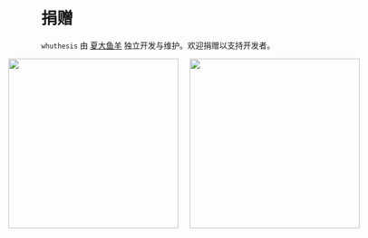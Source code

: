# 捐赠

`whuthesis` 由 [夏大鱼羊](https://github.com/xkwxdyy) 独立开发与维护。欢迎捐赠以支持开发者。

<div style="display:flex; justify-content: center;">
    <img src="/assets/wechat-qrcode.png" style="width:300px; margin-right:20px;" />
    <img src="/assets/alipay-qrcode.png" style="width:300px;" />
</div>